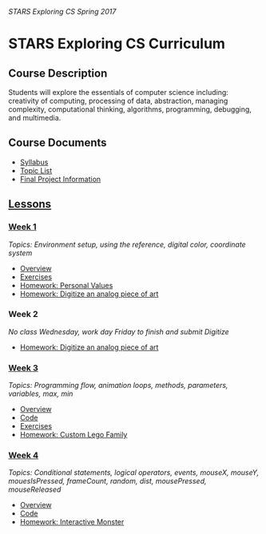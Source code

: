 _STARS Exploring CS Spring 2017_

# STARS Exploring CS Curriculum

## Course Description
Students will explore the essentials of computer science including: creativity of computing, processing of data, abstraction, managing complexity, computational thinking, algorithms, programming, debugging, and multimedia.

## Course Documents
* [Syllabus](syllabus.md)
* [Topic List](topic-list.md)
* [Final Project Information](final-project.md)

## [Lessons](lessons)

### [Week 1](lessons/week1)
_Topics: Environment setup, using the reference, digital color, coordinate system_

* [Overview](lessons/week1)
* [Exercises](lessons/week1/exercises)
* [Homework: Personal Values](lessons/week1/homework/personal_values.md)
* [Homework: Digitize an analog piece of art](lessons/week1/homework/digitize.md)

### Week 2
_No class Wednesday, work day Friday to finish and submit Digitize_
* [Homework: Digitize an analog piece of art](lessons/week1/homework/digitize.md)

### [Week 3](lessons/week3)
_Topics: Programming flow, animation loops, methods, parameters, variables, max, min_

* [Overview](lessons/week3)
* [Code]()
* [Exercises](lessons/week3/exercises)
* [Homework: Custom Lego Family](lessons/week3/homework/lego-family.md)

### [Week 4](lessons/week4)
_Topics: Conditional statements, logical operators, events, mouseX, mouseY, mouesIsPressed, frameCount, random, dist, mousePressed, mouseReleased_

* [Overview](lessons/week4)
* [Code]()
* [Homework: Interactive Monster](lessons/week4/homework/interactive-monster.md)
